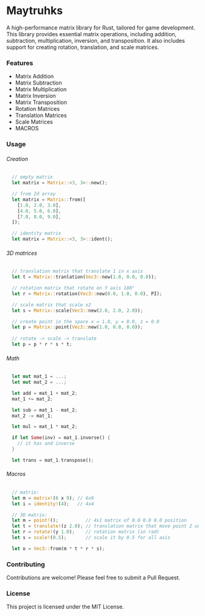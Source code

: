 # Maytruhks

A high-performance matrix library for Rust, tailored for game development. This library provides essential matrix operations, including addition, subtraction, multiplication, inversion, and transposition. It also includes support for creating rotation, translation, and scale matrices.

### Features
- Matrix Addition
- Matrix Subtraction
- Matrix Multiplication
- Matrix Inversion
- Matrix Transposition
- Rotation Matrices
- Translation Matrices
- Scale Matrices
- MACROS

### Usage
###### Creation
```rust
  // empty matrix
  let matrix = Matrix::<3, 3>::new();

  // from 2d array
  let matrix = Matrix::from([
    [1.0, 2.0, 3.0],
    [4.0, 5.0, 6.0],
    [7.0, 8.0, 9.0],
  ]);

  // identity matrix
  let matrix = Matrix::<3, 3>::ident();
```
###### 3D matrices
```rust
  // translation matrix that translate 1 in x axis
  let t = Matrix::tranlation(Vec3::new(1.0, 0.0, 0.0));

  // rotation matrix that rotate on Y axis 180°
  let r = Matrix::rotation(Vec3::new(0.0, 1.0, 0.0), PI);

  // scale matrix that scale x2
  let s = Matrix::scale(Vec3::new(2.0, 2.0, 2.0));

  // create point in the space x = 1.0, y = 0.0, z = 0.0
  let p = Matrix::point(Vec3::new(1.0, 0.0, 0.0));
  
  // rotate -> scale -> translate
  let p = p * r * s * t;
```
###### Math
```rust
  let mut mat_1 = ...;
  let mut mat_2 = ...;

  let add = mat_1 + mat_2;
  mat_1 += mat_2;

  let sub = mat_1 - mat_2;
  mat_2 -= mat_1;

  let mul = mat_1 * mat_2;

  if let Some(inv) = mat_1.inverse() {
    // it has and inverse
  }

  let trans = mat_1.transpose();
```
###### Macros
```rust
  // matrix:
  let m = matrix!(6 x 9); // 6x9
  let i = identity!(4);   // 4x4

  // 3D matrix:
  let m = point!();          // 4x1 matrix of 0.0 0.0 0.0 position
  let t = translate!(z 2.0); // translation matrix that move point 2 units in z axis
  let r = rotate!(y 1.0);    // rotation matrix (in rad)
  let s = scale!(0.5);       // scale it by 0.5 for all axis

  let o = Vec3::from(m * t * r * s);
```

### Contributing

Contributions are welcome! Please feel free to submit a Pull Request.

### License

This project is licensed under the MIT License.
